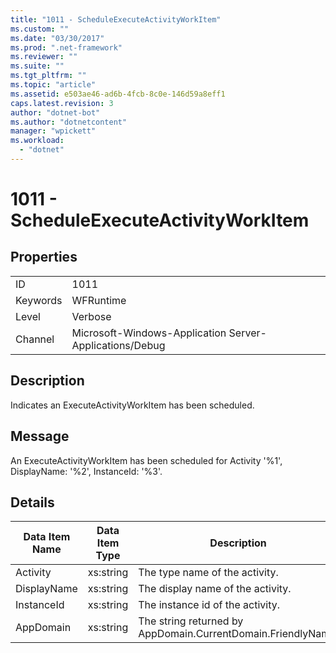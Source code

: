 ```yaml
---
title: "1011 - ScheduleExecuteActivityWorkItem"
ms.custom: ""
ms.date: "03/30/2017"
ms.prod: ".net-framework"
ms.reviewer: ""
ms.suite: ""
ms.tgt_pltfrm: ""
ms.topic: "article"
ms.assetid: e503ae46-ad6b-4fcb-8c0e-146d59a8eff1
caps.latest.revision: 3
author: "dotnet-bot"
ms.author: "dotnetcontent"
manager: "wpickett"
ms.workload: 
  - "dotnet"
---
```

# 1011 - ScheduleExecuteActivityWorkItem
## Properties  

|||  
|-|-|  
|ID|1011|  
|Keywords|WFRuntime|  
|Level|Verbose|  
|Channel|Microsoft-Windows-Application Server-Applications/Debug|  

## Description  
 Indicates an ExecuteActivityWorkItem has been scheduled.  

## Message  
 An ExecuteActivityWorkItem has been scheduled for Activity '%1', DisplayName: '%2', InstanceId: '%3'.  

## Details  


| Data Item Name | Data Item Type |                         Description                          |
|----------------|----------------|--------------------------------------------------------------|
|    Activity    |   xs:string    |                The type name of the activity.                |
|  DisplayName   |   xs:string    |              The display name of the activity.               |
|   InstanceId   |   xs:string    |               The instance id of the activity.               |
|   AppDomain    |   xs:string    | The string returned by AppDomain.CurrentDomain.FriendlyName. |


